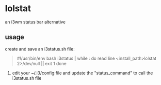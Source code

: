 # lolstat
an i3wm status bar alternative

## usage

create and save an i3status.sh file:

> \#!/usr/bin/env bash
> i3status | while :
> do
>   read line
>   <install_path>lolstat 2>/dev/null || exit 1
> done


1. edit your ~/.i3/config file and update the "status_command" to call the i3status.sh file
